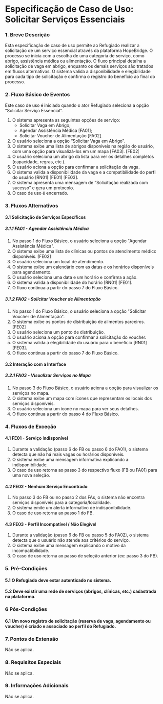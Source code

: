 # Especificação de Caso de Uso: Solicitar Serviços Essenciais

### 1. Breve Descrição
Esta especificação de caso de uso permite ao Refugiado realizar a solicitação de um serviço essencial através da plataforma HopeBridge. O processo se inicia com a escolha de uma categoria de serviço, como abrigo, assistência médica ou alimentação. O fluxo principal detalha a solicitação de vaga em abrigo, enquanto os demais serviços são tratados em fluxos alternativos. O sistema valida a disponibilidade e elegibilidade para cada tipo de solicitação e confirma o registro do benefício ao final do processo.

### 2. Fluxo Básico de Eventos
Este caso de uso é iniciado quando o ator Refugiado seleciona a opção “Solicitar Serviço Essencial”.

1.  O sistema apresenta as seguintes opções de serviço:
    * Solicitar Vaga em Abrigo;
    * Agendar Assistência Médica [FA01];
    * Solicitar Voucher de Alimentação [FA02].
2.  O usuário seleciona a opção “Solicitar Vaga em Abrigo”.
3.  O sistema exibe uma lista de abrigos disponíveis na região do usuário, com uma opção para visualizá-los em um mapa [FA03]. [FE02]
4.  O usuário seleciona um abrigo da lista para ver os detalhes completos (capacidade, regras, etc.).
5.  O usuário aciona a opção para confirmar a solicitação da vaga.
6.  O sistema valida a disponibilidade da vaga e a compatibilidade do perfil do usuário [RN01] [FE01] [FE03].
7.  O sistema apresenta uma mensagem de “Solicitação realizada com sucesso” e gera um protocolo.
8.  O caso de uso é encerrado.

### 3. Fluxos Alternativos

#### 3.1 Solicitação de Serviços Específicos

##### 3.1.1 FA01 - Agendar Assistência Médica
1.  No passo 1 do Fluxo Básico, o usuário seleciona a opção "Agendar Assistência Médica".
2.  O sistema exibe uma lista de clínicas ou pontos de atendimento médico disponíveis. [FE02]
3.  O usuário seleciona um local de atendimento.
4.  O sistema exibe um calendário com as datas e os horários disponíveis para agendamento.
5.  O usuário seleciona uma data e um horário e confirma a ação.
6.  O sistema valida a disponibilidade do horário [RN01] [FE01].
7.  O fluxo continua a partir do passo 7 do Fluxo Básico.

##### 3.1.2 FA02 - Solicitar Voucher de Alimentação
1.  No passo 1 do Fluxo Básico, o usuário seleciona a opção "Solicitar Voucher de Alimentação".
2.  O sistema exibe os pontos de distribuição de alimentos parceiros. [FE02]
3.  O usuário seleciona um ponto de distribuição.
4.  O usuário aciona a opção para confirmar a solicitação do voucher.
5.  O sistema valida a elegibilidade do usuário para o benefício [RN01] [FE03].
6.  O fluxo continua a partir do passo 7 do Fluxo Básico.

#### 3.2 Interação com a Interface

##### 3.2.1 FA03 - Visualizar Serviços no Mapa
1.  No passo 3 do Fluxo Básico, o usuário aciona a opção para visualizar os serviços no mapa.
2.  O sistema exibe um mapa com ícones que representam os locais dos serviços disponíveis.
3.  O usuário seleciona um ícone no mapa para ver seus detalhes.
4.  O fluxo continua a partir do passo 4 do Fluxo Básico.

### 4. Fluxos de Exceção

#### 4.1 FE01 - Serviço Indisponível
1.  Durante a validação (passo 6 do FB ou passo 6 do FA01), o sistema detecta que não há mais vagas ou horários disponíveis.
2.  O sistema exibe uma mensagem informativa explicando a indisponibilidade.
3.  O caso de uso retorna ao passo 3 do respectivo fluxo (FB ou FA01) para uma nova seleção.

#### 4.2 FE02 - Nenhum Serviço Encontrado
1.  No passo 3 do FB ou no passo 2 dos FAs, o sistema não encontra serviços disponíveis para a categoria/localidade.
2.  O sistema emite um alerta informativo de indisponibilidade.
3.  O caso de uso retorna ao passo 1 do FB.

#### 4.3 FE03 - Perfil Incompatível / Não Elegível
1.  Durante a validação (passo 6 do FB ou passo 5 do FA02), o sistema detecta que o usuário não atende aos critérios do serviço.
2.  O sistema exibe uma mensagem explicando o motivo da incompatibilidade.
3.  O caso de uso retorna ao passo de seleção anterior (ex: passo 3 do FB).

### 5. Pré-Condições

#### 5.1 O Refugiado deve estar autenticado no sistema.

#### 5.2 Deve existir uma rede de serviços (abrigos, clínicas, etc.) cadastrada na plataforma.

### 6 Pós-Condições

#### 6.1 Um novo registro de solicitação (reserva de vaga, agendamento ou voucher) é criado e associado ao perfil do Refugiado.

### 7. Pontos de Extensão
Não se aplica.

### 8. Requisitos Especiais
Não se aplica.

### 9. Informações Adicionais
Não se aplica.